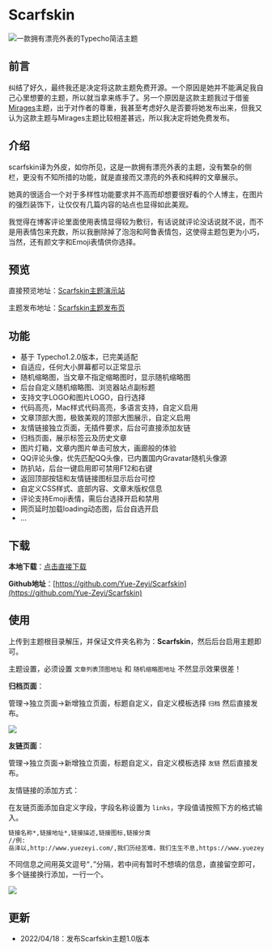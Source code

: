 # Scarfskin
![一款拥有漂亮外表的Typecho简洁主题](https://pic.zeyiwl.cn/yunimg/20220418134844.png)

## 前言
纠结了好久，最终我还是决定将这款主题免费开源。一个原因是她并不能满足我自己心里想要的主题，所以就当拿来练手了。另一个原因是这款主题我过于借鉴[Mirages](https://get233.com/archives/mirages-intro.html)主题，出于对作者的尊重，我甚至考虑好久是否要将她发布出来，但我又认为这款主题与Mirages主题比较相差甚远，所以我决定将她免费发布。

## 介绍

scarfskin译为外皮，如你所见，这是一款拥有漂亮外表的主题，没有繁杂的侧栏，更没有不知所措的功能，就是直接而又漂亮的外表和纯粹的文章展示。

她真的很适合一个对于多样性功能要求并不高而却想要很好看的个人博主，在图片的强烈装饰下，让仅仅有几篇内容的站点也显得如此美观。

我觉得在博客评论里面使用表情显得较为敷衍，有话说就评论没话说就不说，而不是用表情包来充数，所以我删除掉了泡泡和阿鲁表情包，这使得主题包更为小巧，当然，还有颜文字和Emoji表情供你选择。

## 预览

直接预览地址：[Scarfskin主题演示站](http://scarfskin.zeyiwl.cn/)

主题发布地址：[Scarfskin主题发布页](https://www.yuezeyi.com/scarfskin.html)

## 功能

* 基于 Typecho1.2.0版本，已完美适配
* 自适应，任何大小屏幕都可以正常显示
* 随机缩略图，当文章不指定缩略图时，显示随机缩略图
* 后台自定义随机缩略图、浏览器站点副标题
* 支持文字LOGO和图片LOGO，自行选择
* 代码高亮，Mac样式代码高亮，多语言支持，自定义启用
* 文章顶部大图，极致美观的顶部大图展示，自定义启用
* 友情链接独立页面，无插件要求，后台可直接添加友链
* 归档页面，展示标签云及历史文章
* 图片灯箱，文章内图片单击可放大，画廊般的体验
* QQ评论头像，优先匹配QQ头像，已内置国内Gravatar随机头像源
* 防扒站，后台一键启用即可禁用F12和右键
* 返回顶部按钮和友情链接图标显示后台可控
* 自定义CSS样式、底部内容、文章末版权信息
* 评论支持Emoji表情，需后台选择开启和禁用
* 网页延时加载loading动态图，后台自选开启
* ...

## 下载

**本地下载**：[点击直接下载](https://www.yuezeyi.com/file/Scarfskin1.0.zip)

**Github地址**：[https://github.com/Yue-Zeyi/Scarfskin](https://github.com/Yue-Zeyi/Scarfskin)

## 使用

上传到主题根目录解压，并保证文件夹名称为：**Scarfskin**，然后后台启用主题即可。

主题设置，必须设置 `文章列表顶图地址` 和 `随机缩略图地址` 不然显示效果很差！

**归档页面**：

管理->独立页面->新增独立页面，标题自定义，自定义模板选择 `归档` 然后直接发布。

![](https://pic.zeyiwl.cn/yunimg/20220418002937.png)

**友链页面**：

管理->独立页面->新增独立页面，标题自定义，自定义模板选择 `友链` 然后直接发布。

友情链接的添加方式：

在友链页面添加自定义字段，字段名称设置为 `links`，字段值请按照下方的格式输入。

```html
链接名称*,链接地址*,链接描述,链接图标,链接分类
//例:
岳泽以,http://www.yuezeyi.com/,我们历经苦难，我们生生不息,https://www.yuezeyi.com/logo.png,default
```

不同信息之间用英文逗号“`,`”分隔，若中间有暂时不想填的信息，直接留空即可，多个链接换行添加，一行一个。

![](https://pic.zeyiwl.cn/yunimg/20220418003443.png)

## 更新
* 2022/04/18：发布Scarfskin主题1.0版本
